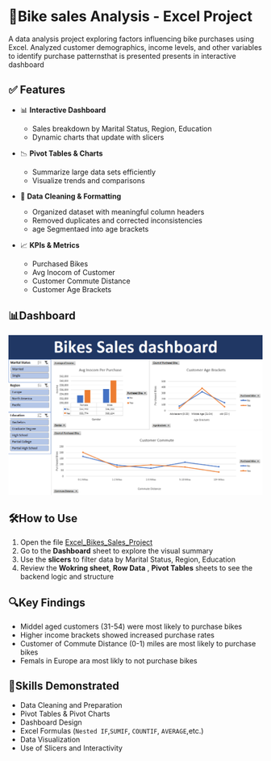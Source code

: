 # 🚴Bike sales Analysis - Excel Project

A data analysis project exploring factors influencing bike purchases using Excel. Analyzed customer demographics, income levels, and other variables to identify purchase patternsthat is presented presents in interactive dashboard

## ✅ Features

- 📊 **Interactive Dashboard**  
  - Sales breakdown by Marital Status, Region, Education
  - Dynamic charts that update with slicers

- 📉 **Pivot Tables & Charts**  
  - Summarize large data sets efficiently  
  - Visualize trends and comparisons

- 🧹 **Data Cleaning & Formatting**  
  - Organized dataset with meaningful column headers  
  - Removed duplicates and corrected inconsistencies
  - age Segmentaed into age brackets

- 📈 **KPIs & Metrics**    
  - Purchased Bikes
  - Avg Inocom of Customer 
  - Customer Commute Distance
  - Customer Age Brackets

## 📊Dashboard
![Analysis Dashboard](Dashbord.png) 

## 🛠️How to Use
1. Open the file [Excel_Bikes_Sales_Project](Excel_Bikes_Sales_Project.xlsx)
2. Go to the **Dashboard** sheet to explore the visual summary
3. Use the **slicers** to filter data by Marital Status, Region, Education
4. Review the **Wokring sheet**, **Row Data** , **Pivot Tables**  sheets to see the backend logic and structure

## 🔍Key Findings
- Middel aged customers (31-54) were most likely to purchase bikes
- Higher income brackets showed increased purchase rates
- Customer of Commute Distance (0-1) miles are most likely to purchase bikes
- Femals in Europe ara most likly to not purchase bikes
 
## 🧠Skills Demonstrated
- Data Cleaning and Preparation  
- Pivot Tables & Pivot Charts  
- Dashboard Design  
- Excel Formulas (`Nested IF`,`SUMIF`, `COUNTIF`, `AVERAGE`,etc.)  
- Data Visualization  
- Use of Slicers and Interactivity

